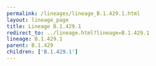 ```yaml
---
permalink: /lineages/lineage_B.1.429.1.html
layout: lineage_page
title: Lineage B.1.429.1
redirect_to: ../lineage.html?lineage=B.1.429.1
lineage: B.1.429.1
parent: B.1.429
children: ['B.1.429.1']
---
```

